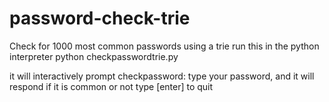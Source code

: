 # password-check-trie
Check for 1000 most common passwords using a trie
run this in the python interpreter
python checkpasswordtrie.py

it will interactively prompt checkpassword:
type your password, and it will respond if it is common or not
type [enter] to quit
